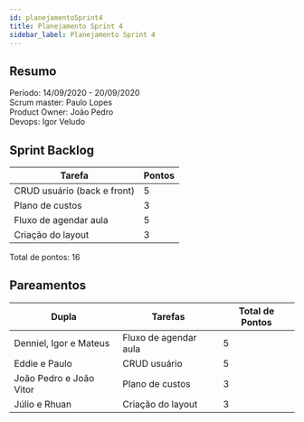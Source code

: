 ```yaml
---
id: planejamentoSprint4
title: Planejamento Sprint 4
sidebar_label: Planejamento Sprint 4
---
```


## Resumo

Período: 14/09/2020 - 20/09/2020 <br>
Scrum master: Paulo Lopes <br>
Product Owner: João Pedro <br>
Devops: Igor Veludo <br>

## Sprint Backlog

| Tarefa | Pontos |
|--------|--------|
| CRUD usuário (back e front) | 5 |
| Plano de custos | 3 |
| Fluxo de agendar aula | 5 |
| Criação do layout | 3 |

Total de pontos: 16

## Pareamentos

| Dupla | Tarefas | Total de Pontos |
|-------|---------|-----------------|
| Denniel, Igor e Mateus | Fluxo de agendar aula | 5 |
| Eddie e Paulo | CRUD usuário | 5 |
| João Pedro e João Vitor | Plano de custos | 3 |
| Júlio e Rhuan | Criação do layout | 3 |

